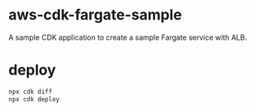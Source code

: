 # aws-cdk-fargate-sample

A sample CDK application to create a sample Fargate service with ALB.

# deploy

```sh
npx cdk diff
npx cdk deploy
```
